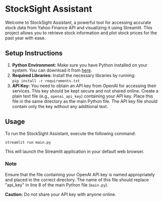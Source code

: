 <h1>StockSight Assistant</h1>

<p>Welcome to StockSight Assistant, a powerful tool for accessing accurate stock data from Yahoo Finance API and visualizing it using Streamlit. This project allows you to retrieve stock information and plot stock prices for the past year with ease.</p>

<h2>Setup Instructions</h2>

<ol>
<li><strong>Python Environment:</strong> Make sure you have Python installed on your system. You can download it from <a href="https://www.python.org/downloads/">here</a>.</li>
<li><strong>Required Libraries:</strong> Install the necessary libraries by running:<br>
<code>pip install -r requirements.txt</code></li>
<li><strong>API Key:</strong> You need to obtain an API key from OpenAI for accessing their services. This key should be kept secure and not shared online. Create a plain text file (e.g., <code>openai_api_key</code>) containing your API key. Place this file in the same directory as the main Python file. The API key file should contain only the key without any additional text.</li>
</ol>

<h2>Usage</h2>

<p>To run the StockSight Assistant, execute the following command:</p>
<code>streamlit run main.py</code>
<p>This will launch the Streamlit application in your default web browser.</p>

<h3>Note</h3>

<p>Ensure that the file containing your OpenAI API key is named appropriately and placed in the correct directory. The name of this file should replace "api_key" in line 8 of the main Python file (<code>main.py</code>).</p>

<p><strong>Caution:</strong> Do not share your API key with anyone online.</p>
